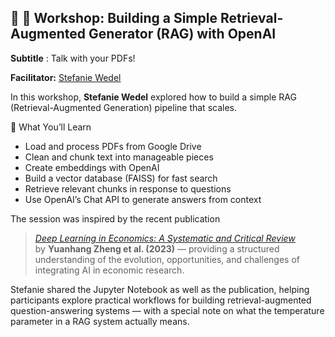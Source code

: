 ## 🧠 🚀 Workshop: Building a Simple Retrieval-Augmented Generator (RAG) with OpenAI

**Subtitle** : Talk with your PDFs!

**Facilitator:** [Stefanie Wedel](https://www.linkedin.com/in/stefaniewedel)


In this workshop, **Stefanie Wedel** explored how to build a simple RAG (Retrieval-Augmented Generation) pipeline that scales.

🌟 What You’ll Learn
- Load and process PDFs from Google Drive
- Clean and chunk text into manageable pieces
- Create embeddings with OpenAI
- Build a vector database (FAISS) for fast search
- Retrieve relevant chunks in response to questions
- Use OpenAI’s Chat API to generate answers from context

The session was inspired by the recent publication  
> *[Deep Learning in Economics: A Systematic and Critical Review](https://doi.org/10.1007/s10462-022-10272-8)*  
by **Yuanhang Zheng et al. (2023)** — providing a structured understanding of the evolution, opportunities, and challenges of integrating AI in economic research.  

Stefanie shared the Jupyter Notebook as well as the publication, helping participants explore practical workflows for building retrieval-augmented question-answering systems — with a special note on what the temperature parameter in a RAG system actually means.  
 
